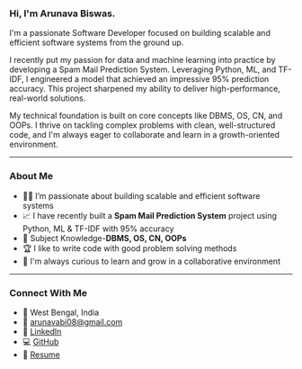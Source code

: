 
### Hi, I'm Arunava Biswas.
I'm a passionate Software Developer focused on building scalable and efficient software systems from the ground up.

I recently put my passion for data and machine learning into practice by developing a Spam Mail Prediction System. Leveraging Python, ML, and TF-IDF, I engineered a model that achieved an impressive 95% prediction accuracy. This project sharpened my ability to deliver high-performance, real-world solutions.

My technical foundation is built on core concepts like DBMS, OS, CN, and OOPs. I thrive on tackling complex problems with clean, well-structured code, and I'm always eager to collaborate and learn in a growth-oriented environment.



---

### About Me
- 👨‍💻 I’m passionate about building scalable and efficient software systems
- 📈 I have recently built a **Spam Mail Prediction System** project using Python, ML & TF-IDF with 95% accuracy 
- 💬 Subject Knowledge-**DBMS, OS, CN, OOPs**
- 🏆 I like to write code with good problem solving methods
- 🧠 I'm always curious to learn and grow in a collaborative environment

---

### Connect With Me
- 📍 West Bengal, India  
- 📧 arunavabi08@gmail.com  
- 🔗 [LinkedIn](https://www.linkedin.com/in/arunava-biswas972/)  
- 💻 [GitHub](https://github.com/Arunava6171)  
- 🔗 [Resume](https://drive.google.com/file/d/13pbnipzgMtFGRdr854UHestsw587dyHo/view?usp=sharing)







